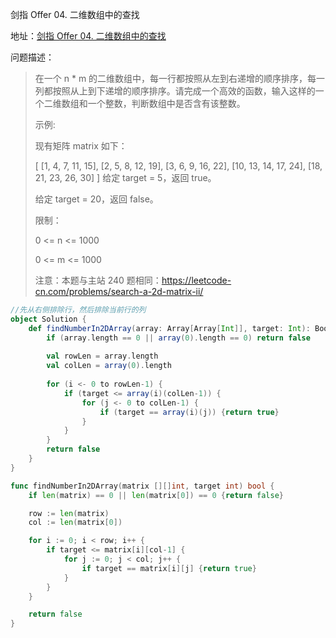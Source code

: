剑指 Offer 04. 二维数组中的查找

地址：[剑指 Offer 04. 二维数组中的查找](https://leetcode-cn.com/problems/er-wei-shu-zu-zhong-de-cha-zhao-lcof/)

问题描述：

>在一个 n * m 的二维数组中，每一行都按照从左到右递增的顺序排序，每一列都按照从上到下递增的顺序排序。请完成一个高效的函数，输入这样的一个二维数组和一个整数，判断数组中是否含有该整数。
>
> 
>
>示例:
>
>现有矩阵 matrix 如下：
>
>[
>  [1,   4,  7, 11, 15],
>  [2,   5,  8, 12, 19],
>  [3,   6,  9, 16, 22],
>  [10, 13, 14, 17, 24],
>  [18, 21, 23, 26, 30]
>]
>给定 target = 5，返回 true。
>
>给定 target = 20，返回 false。
>
> 
>
>限制：
>
>0 <= n <= 1000
>
>0 <= m <= 1000
>
> 
>
>注意：本题与主站 240 题相同：https://leetcode-cn.com/problems/search-a-2d-matrix-ii/
>

``` scala
//先从右侧排除行，然后排除当前行的列
object Solution {
    def findNumberIn2DArray(array: Array[Array[Int]], target: Int): Boolean = {
        if (array.length == 0 || array(0).length == 0) return false
        
        val rowLen = array.length
        val colLen = array(0).length
        
        for (i <- 0 to rowLen-1) {
            if (target <= array(i)(colLen-1)) {
                for (j <- 0 to colLen-1) {
                    if (target == array(i)(j)) {return true}
                }
            }
        }
        return false
    }
}
```

```go
func findNumberIn2DArray(matrix [][]int, target int) bool {
    if len(matrix) == 0 || len(matrix[0]) == 0 {return false}

    row := len(matrix)
    col := len(matrix[0])

    for i := 0; i < row; i++ {
        if target <= matrix[i][col-1] {
            for j := 0; j < col; j++ {
                if target == matrix[i][j] {return true}
            }
        }
    }

    return false
}
```

